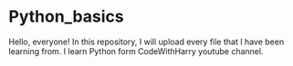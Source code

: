 # Python_basics
Hello, everyone! In this repository, I will upload every file that I have been learning from.
I learn Python form CodeWithHarry youtube channel.
